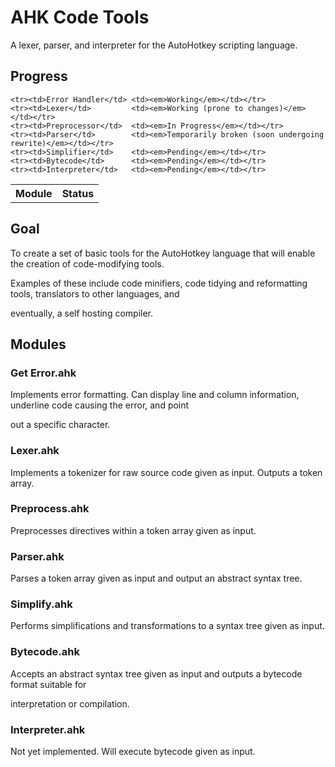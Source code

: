 AHK Code Tools
==============
A lexer, parser, and interpreter for the AutoHotkey scripting language.

Progress
--------

<table>
    <th>Module</th><th>Status</th>

    <tr><td>Error Handler</td> <td><em>Working</em></td></tr>
    <tr><td>Lexer</td>         <td><em>Working (prone to changes)</em></td></tr>
    <tr><td>Preprocessor</td>  <td><em>In Progress</em></td></tr>
    <tr><td>Parser</td>        <td><em>Temporarily broken (soon undergoing rewrite)</em></td></tr>
    <tr><td>Simplifier</td>    <td><em>Pending</em></td></tr>
    <tr><td>Bytecode</td>      <td><em>Pending</em></td></tr>
    <tr><td>Interpreter</td>   <td><em>Pending</em></td></tr>
</table>

Goal
----

To create a set of basic tools for the AutoHotkey language that will enable the creation of code-modifying tools. 

Examples of these include code minifiers, code tidying and reformatting tools, translators to other languages, and 

eventually, a self hosting compiler.


Modules
-------

### Get Error.ahk

Implements error formatting. Can display line and column information, underline code causing the error, and point 

out a specific character.

### Lexer.ahk

Implements a tokenizer for raw source code given as input. Outputs a token array.

### Preprocess.ahk

Preprocesses directives within a token array given as input. 

### Parser.ahk

Parses a token array given as input and output an abstract syntax tree.

### Simplify.ahk

Performs simplifications and transformations to a syntax tree given as input.

### Bytecode.ahk

Accepts an abstract syntax tree given as input and outputs a bytecode format suitable for 

interpretation or compilation.

### Interpreter.ahk

Not yet implemented. Will execute bytecode given as input.